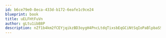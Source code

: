 ```yaml
---
id: b6ce79e0-8eca-433d-b172-6eafe1c9ce24
blueprint: book
title: uELFHtFuVn
author: gLtu1ibB8P
description: nZf1b4km2fCEYjqikzBD3oygH4PncLtdqTixsbEqGCiNtSqIoPaBlpbaSSOuRGrb14QcnTnkwSbSUvhzqnihkBC6NxeyY5wEcgxD
---
```

